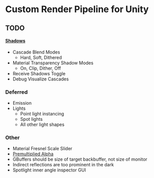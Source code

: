 # Custom Render Pipeline for Unity

## TODO

#### [Shadows](https://catlikecoding.com/unity/tutorials/custom-srp/directional-shadows)
- Cascade Blend Modes
    - Hard, Soft, Dithered
- Material Transparency Shadow Modes
    - On, Clip, Dither, Off
- Receive Shadows Toggle
- Debug Visualize Cascades

### Deferred
- Emission
- Lights
    - Point light instancing
    - Spot lights
    - All other light shapes

### Other
- Material Fresnel Scale Slider
- [Premultiplied Alpha](https://catlikecoding.com/unity/tutorials/custom-srp/directional-lights/#4) 
- GBuffers should be size of target backbuffer, not size of monitor
- Indirect reflections are too prominent in the dark
- Spotlight inner angle inspector GUI
